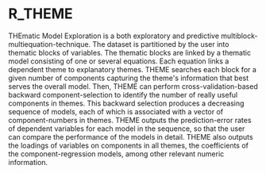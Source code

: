 # R_THEME
THEmatic Model Exploration is a both exploratory and predictive multiblock-multiequation-technique.
The dataset is partitioned by the user into thematic blocks of variables. The thematic blocks are linked by a thematic model consisting of one or several equations.
Each equation links a dependent theme to explanatory themes. THEME searches each block for a given number of components capturing the theme's information that best serves the overall model.
Then, THEME can perform cross-validation-based backward component-selection to identify the number of really useful components in themes.
This backward selection produces a decreasing sequence of models, each of which is associated with a vector of component-numbers in themes.
THEME outputs the prediction-error rates of dependent variables for each model in the sequence, so that the user can compare the performance of the models in detail.
THEME also outputs the loadings of variables on components in all themes, the coefficients of the component-regression models, among other relevant numeric information.
